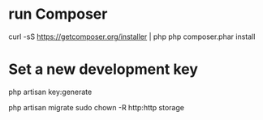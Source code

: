 # run Composer
curl -sS https://getcomposer.org/installer | php
php composer.phar install

# Set a new development key
php artisan key:generate

php artisan migrate
sudo chown -R http:http storage
